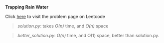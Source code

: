 **Trapping Rain Water**

Click [here](https://leetcode.com/problems/trapping-rain-water/) to visit the problem page on Leetcode

> *solution.py*: takes *O(n)* time, and *O(n)* space


> *better_solution.py*: *O(n)* time, and O(1) space, better than solution.py.